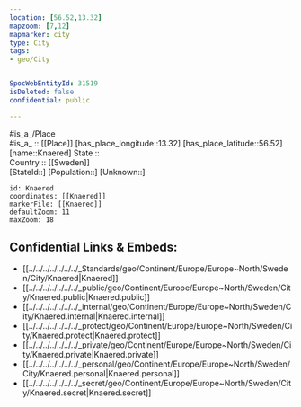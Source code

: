 ```yaml
---
location: [56.52,13.32] 
mapzoom: [7,12] 
mapmarker: city 
type: City
tags:
- geo/City


SpocWebEntityId: 31519
isDeleted: false
confidential: public

---
```

#is_a_/Place  
#is_a_ :: [[Place]] 
[has_place_longitude::13.32] 
[has_place_latitude::56.52] 
[name::Knaered] 
State ::  
Country :: [[Sweden]]  
[StateId::] 
[Population::] 
[Unknown::] 


```leaflet
id: Knaered
coordinates: [[Knaered]] 
markerFile: [[Knaered]] 
defaultZoom: 11 
maxZoom: 18
```


## Confidential Links & Embeds: 
- [[../../../../../../../_Standards/geo/Continent/Europe/Europe~North/Sweden/City/Knaered|Knaered]] 
- [[../../../../../../../_public/geo/Continent/Europe/Europe~North/Sweden/City/Knaered.public|Knaered.public]] 
- [[../../../../../../../_internal/geo/Continent/Europe/Europe~North/Sweden/City/Knaered.internal|Knaered.internal]] 
- [[../../../../../../../_protect/geo/Continent/Europe/Europe~North/Sweden/City/Knaered.protect|Knaered.protect]] 
- [[../../../../../../../_private/geo/Continent/Europe/Europe~North/Sweden/City/Knaered.private|Knaered.private]] 
- [[../../../../../../../_personal/geo/Continent/Europe/Europe~North/Sweden/City/Knaered.personal|Knaered.personal]] 
- [[../../../../../../../_secret/geo/Continent/Europe/Europe~North/Sweden/City/Knaered.secret|Knaered.secret]] 
